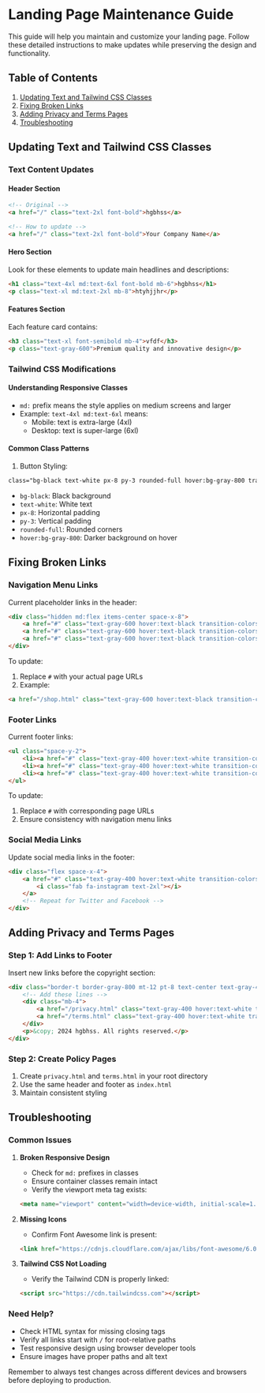 # Landing Page Maintenance Guide

This guide will help you maintain and customize your landing page. Follow these detailed instructions to make updates while preserving the design and functionality.

## Table of Contents
1. [Updating Text and Tailwind CSS Classes](#updating-text-and-tailwind-css-classes)
2. [Fixing Broken Links](#fixing-broken-links)
3. [Adding Privacy and Terms Pages](#adding-privacy-and-terms-pages)
4. [Troubleshooting](#troubleshooting)

## Updating Text and Tailwind CSS Classes

### Text Content Updates

#### Header Section
```html
<!-- Original -->
<a href="/" class="text-2xl font-bold">hgbhss</a>

<!-- How to update -->
<a href="/" class="text-2xl font-bold">Your Company Name</a>
```

#### Hero Section
Look for these elements to update main headlines and descriptions:
```html
<h1 class="text-4xl md:text-6xl font-bold mb-6">hgbhss</h1>
<p class="text-xl md:text-2xl mb-8">htyhjjhr</p>
```

#### Features Section
Each feature card contains:
```html
<h3 class="text-xl font-semibold mb-4">vfdf</h3>
<p class="text-gray-600">Premium quality and innovative design</p>
```

### Tailwind CSS Modifications

#### Understanding Responsive Classes
- `md:` prefix means the style applies on medium screens and larger
- Example: `text-4xl md:text-6xl` means:
  - Mobile: text is extra-large (4xl)
  - Desktop: text is super-large (6xl)

#### Common Class Patterns
1. Button Styling:
```html
class="bg-black text-white px-8 py-3 rounded-full hover:bg-gray-800 transition-colors"
```
- `bg-black`: Black background
- `text-white`: White text
- `px-8`: Horizontal padding
- `py-3`: Vertical padding
- `rounded-full`: Rounded corners
- `hover:bg-gray-800`: Darker background on hover

## Fixing Broken Links

### Navigation Menu Links
Current placeholder links in the header:
```html
<div class="hidden md:flex items-center space-x-8">
    <a href="#" class="text-gray-600 hover:text-black transition-colors">Shop</a>
    <a href="#" class="text-gray-600 hover:text-black transition-colors">About</a>
    <a href="#" class="text-gray-600 hover:text-black transition-colors">Contact</a>
</div>
```

To update:
1. Replace `#` with your actual page URLs
2. Example:
```html
<a href="/shop.html" class="text-gray-600 hover:text-black transition-colors">Shop</a>
```

### Footer Links
Current footer links:
```html
<ul class="space-y-2">
    <li><a href="#" class="text-gray-400 hover:text-white transition-colors">About</a></li>
    <li><a href="#" class="text-gray-400 hover:text-white transition-colors">Shop</a></li>
    <li><a href="#" class="text-gray-400 hover:text-white transition-colors">Blog</a></li>
</ul>
```

To update:
1. Replace `#` with corresponding page URLs
2. Ensure consistency with navigation menu links

### Social Media Links
Update social media links in the footer:
```html
<div class="flex space-x-4">
    <a href="#" class="text-gray-400 hover:text-white transition-colors">
        <i class="fab fa-instagram text-2xl"></i>
    </a>
    <!-- Repeat for Twitter and Facebook -->
</div>
```

## Adding Privacy and Terms Pages

### Step 1: Add Links to Footer
Insert new links before the copyright section:
```html
<div class="border-t border-gray-800 mt-12 pt-8 text-center text-gray-400">
    <!-- Add these lines -->
    <div class="mb-4">
        <a href="/privacy.html" class="text-gray-400 hover:text-white transition-colors mr-4">Privacy Policy</a>
        <a href="/terms.html" class="text-gray-400 hover:text-white transition-colors">Terms of Service</a>
    </div>
    <p>&copy; 2024 hgbhss. All rights reserved.</p>
</div>
```

### Step 2: Create Policy Pages
1. Create `privacy.html` and `terms.html` in your root directory
2. Use the same header and footer as `index.html`
3. Maintain consistent styling

## Troubleshooting

### Common Issues

1. **Broken Responsive Design**
   - Check for `md:` prefixes in classes
   - Ensure container classes remain intact
   - Verify the viewport meta tag exists:
   ```html
   <meta name="viewport" content="width=device-width, initial-scale=1.0">
   ```

2. **Missing Icons**
   - Confirm Font Awesome link is present:
   ```html
   <link href="https://cdnjs.cloudflare.com/ajax/libs/font-awesome/6.0.0/css/all.min.css" rel="stylesheet">
   ```

3. **Tailwind CSS Not Loading**
   - Verify the Tailwind CDN is properly linked:
   ```html
   <script src="https://cdn.tailwindcss.com"></script>
   ```

### Need Help?
- Check HTML syntax for missing closing tags
- Verify all links start with `/` for root-relative paths
- Test responsive design using browser developer tools
- Ensure images have proper paths and alt text

Remember to always test changes across different devices and browsers before deploying to production.